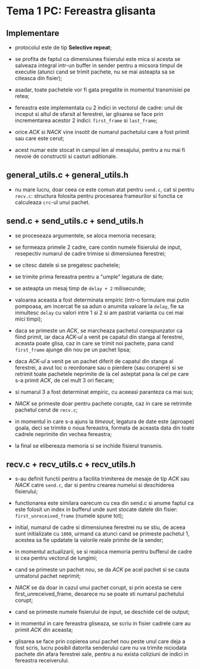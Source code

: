 # Tema 1 PC: Fereastra glisanta

## Implementare

- protocolul este de tip **Selective repeat**;

- se profita de faptul ca dimensiunea fisierului este mica si acesta se salveaza
integral intr-un buffer in sender pentru a micsora timpul de executie (atunci
cand se trimit pachete, nu se mai asteapta sa se citeasca din fisier);

- asadar, toate pachetele vor fi gata pregatite in momentul transmisiei pe
retea;

- fereastra este implementata cu 2 indici in vectorul de cadre: unul de inceput
si altul de sfarsit al ferestrei, iar glisarea se face prin incrementarea
acestor 2 indici: `first_frame` si `last_frame`;

- orice *ACK* si *NACK* vine insotit de numarul pachetului care a fost primit sau
care este cerut;

- acest numar este stocat in campul len al mesajului, pentru a nu mai fi nevoie
de constructii si casturi aditionale.

## general_utils.c + general_utils.h

- nu mare lucru, doar ceea ce este comun atat pentru `send.c`, cat si pentru
`recv.c`: structura folosita pentru procesarea frameurilor si functia ce
calculeaza `crc`-ul unui pachet.

## send.c + send_utils.c + send_utils.h

- se proceseaza argumentele, se aloca memoria necesara;

- se formeaza primele 2 cadre, care contin numele fisierului de input,
resepectiv numarul de cadre trimise si dimensiunea ferestrei;

- se citesc datele si se pregatesc pachetele;

- se trimite prima fereastra pentru a "umple" legatura de date;

- se asteapta un mesaj timp de `delay + 2` milisecunde;

- valoarea aceasta a fost determinata empiric (intr-o formulare mai putin
pompoasa, am incercat fie sa adun o anumita valoare la `delay`, fie sa inmultesc
`delay` cu valori intre 1 si 2 si am pastrat varianta cu cei mai mici timpi);

- daca se primeste un *ACK*, se marcheaza pachetul corespunzator ca fiind primit,
iar daca *ACK-ul* a venit pe capatul din stanga al ferestrei, aceasta poate glisa,
caz in care se trimit noi pachete, pana cand `first_frame` ajunge din nou pe un
pachet lipsa;

- daca *ACK-ul* a venit pe un pachet diferit de capatul din stanga al ferestrei,
a avut loc o reordonare sau o pierdere (sau corupere) si se retrimit toate
pachetele neprimite de la cel asteptat pana la cel pe care s-a primit *ACK*, de
cel mult 3 ori fiecare;

- si numarul 3 a fost determinat empiric, cu aceeasi paranteza ca mai sus;

- *NACK* se primeste doar pentru pachete corupte, caz in care se retrimite
pachetul cerut de `recv.c`;

- in momentul in care s-a ajuns la *timeout*, legatura de date este (aproape)
goala, deci se trimite o noua fereastra, formata de aceasta data din toate
cadrele neprimite din vechea fereastra;

- la final se elibereaza memoria si se inchide fisierul transmis.

## recv.c + recv_utils.c + recv_utils.h

- s-au definit functii pentru a facilita trimiterea de mesaje de tip *ACK* sau
*NACK* catre `send.c`, dar si pentru crearea numelui si deschiderea fisierului;

- functionarea este similara oarecum cu cea din send.c si anume faptul ca este
folosit un index in bufferul unde sunt stocate datele din fisier:
`first_unreceived_frame` (numele spune tot);

- initial, numarul de cadre si dimensiunea ferestrei nu se stiu, de aceea sunt
initializate cu `1000`, urmand ca atunci cand se primeste pachetul 1, acestea sa
fie updatate la valorile reale primite de la sender;

- in momentul actualizarii, se si realoca memoria pentru bufferul de cadre si
cea pentru vectorul de lungimi;

- cand se primeste un pachet nou, se da *ACK* pe acel pachet si se cauta urmatorul
pachet neprimit;

- *NACK* se da doar in cazul unui pachet corupt, si prin acesta se cere
first_unreceived_frame, deoarece nu se poate sti numarul pachetului corupt;

- cand se primeste numele fisierului de input, se deschide cel de output;

- in momentul in care fereastra gliseaza, se scriu in fisier cadrele care au
primit *ACK* din aceasta;

- glisarea se face prin copierea unui pachet nou peste unul care deja a fost
scris, lucru posibil datorita senderului care nu va trimite niciodata pachete
din afara ferestrei sale, pentru a nu exista coliziuni de indici in fereastra
receiverului.
